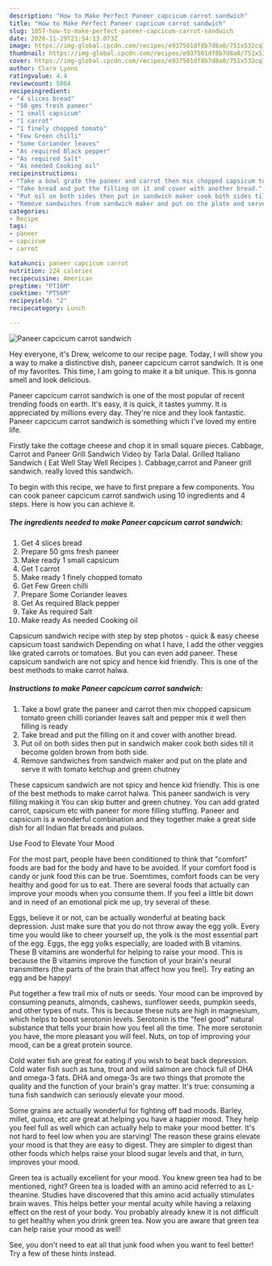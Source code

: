 ```yaml
---
description: "How to Make Perfect Paneer capcicum carrot sandwich"
title: "How to Make Perfect Paneer capcicum carrot sandwich"
slug: 1057-how-to-make-perfect-paneer-capcicum-carrot-sandwich
date: 2020-11-29T21:54:13.073Z
image: https://img-global.cpcdn.com/recipes/e937501df8b7d8a0/751x532cq70/paneer-capcicum-carrot-sandwich-recipe-main-photo.jpg
thumbnail: https://img-global.cpcdn.com/recipes/e937501df8b7d8a0/751x532cq70/paneer-capcicum-carrot-sandwich-recipe-main-photo.jpg
cover: https://img-global.cpcdn.com/recipes/e937501df8b7d8a0/751x532cq70/paneer-capcicum-carrot-sandwich-recipe-main-photo.jpg
author: Clara Lyons
ratingvalue: 4.4
reviewcount: 5064
recipeingredient:
- "4 slices bread"
- "50 gms fresh paneer"
- "1 small capsicum"
- "1 carrot"
- "1 finely chopped tomato"
- "Few Green chilli"
- "Some Coriander leaves"
- "As required Black pepper"
- "As required Salt"
- "As needed Cooking oil"
recipeinstructions:
- "Take a bowl grate the paneer and carrot then mix chopped capsicum tomato green chilli coriander leaves salt and pepper mix it well then filling is ready"
- "Take bread and put the filling on it and cover with another bread."
- "Put oil on both sides then put in sandwich maker cook both sides till it become golden brown from both side."
- "Remove sandwiches from sandwich maker and put on the plate and serve it with tomato ketchup and green chutney"
categories:
- Recipe
tags:
- paneer
- capcicum
- carrot

katakunci: paneer capcicum carrot 
nutrition: 224 calories
recipecuisine: American
preptime: "PT16M"
cooktime: "PT56M"
recipeyield: "2"
recipecategory: Lunch

---
```



![Paneer capcicum carrot sandwich](https://img-global.cpcdn.com/recipes/e937501df8b7d8a0/751x532cq70/paneer-capcicum-carrot-sandwich-recipe-main-photo.jpg)

Hey everyone, it's Drew, welcome to our recipe page. Today, I will show you a way to make a distinctive dish, paneer capcicum carrot sandwich. It is one of my favorites. This time, I am going to make it a bit unique. This is gonna smell and look delicious.

Paneer capcicum carrot sandwich is one of the most popular of recent trending foods on earth. It's easy, it is quick, it tastes yummy. It is appreciated by millions every day. They're nice and they look fantastic. Paneer capcicum carrot sandwich is something which I've loved my entire life.

Firstly take the cottage cheese and chop it in small square pieces. Cabbage, Carrot and Paneer Grill Sandwich Video by Tarla Dalal. Grilled Italiano Sandwich ( Eat Well Stay Well Recipes ). Cabbage,carrot and Paneer grill sandwich. really loved this sandwich.


To begin with this recipe, we have to first prepare a few components. You can cook paneer capcicum carrot sandwich using 10 ingredients and 4 steps. Here is how you can achieve it.

<!--inarticleads1-->

##### The ingredients needed to make Paneer capcicum carrot sandwich:

1. Get 4 slices bread
1. Prepare 50 gms fresh paneer
1. Make ready 1 small capsicum
1. Get 1 carrot
1. Make ready 1 finely chopped tomato
1. Get Few Green chilli
1. Prepare Some Coriander leaves
1. Get As required Black pepper
1. Take As required Salt
1. Make ready As needed Cooking oil


Capsicum sandwich recipe with step by step photos - quick &amp; easy cheese capsicum toast sandwich Depending on what I have, I add the other veggies like grated carrots or tomatoes. But you can even add paneer. These capsicum sandwich are not spicy and hence kid friendly. This is one of the best methods to make carrot halwa. 

<!--inarticleads2-->

##### Instructions to make Paneer capcicum carrot sandwich:

1. Take a bowl grate the paneer and carrot then mix chopped capsicum tomato green chilli coriander leaves salt and pepper mix it well then filling is ready
1. Take bread and put the filling on it and cover with another bread.
1. Put oil on both sides then put in sandwich maker cook both sides till it become golden brown from both side.
1. Remove sandwiches from sandwich maker and put on the plate and serve it with tomato ketchup and green chutney


These capsicum sandwich are not spicy and hence kid friendly. This is one of the best methods to make carrot halwa. This paneer sandwich is very filling making it You can skip butter and green chutney. You can add grated carrot, capsicum etc with paneer for more filling stuffing. Paneer and capsicum is a wonderful combination and they together make a great side dish for all Indian flat breads and pulaos. 

Use Food to Elevate Your Mood


For the most part, people have been conditioned to think that "comfort" foods are bad for the body and have to be avoided. If your comfort food is candy or junk food this can be true. Soemtimes, comfort foods can be very healthy and good for us to eat. There are several foods that actually can improve your moods when you consume them. If you feel a little bit down and in need of an emotional pick me up, try several of these.

Eggs, believe it or not, can be actually wonderful at beating back depression. Just make sure that you do not throw away the egg yolk. Every time you would like to cheer yourself up, the yolk is the most essential part of the egg. Eggs, the egg yolks especially, are loaded with B vitamins. These B vitamins are wonderful for helping to raise your mood. This is because the B vitamins improve the function of your brain's neural transmitters (the parts of the brain that affect how you feel). Try eating an egg and be happy!

Put together a few trail mix of nuts or seeds. Your mood can be improved by consuming peanuts, almonds, cashews, sunflower seeds, pumpkin seeds, and other types of nuts. This is because these nuts are high in magnesium, which helps to boost serotonin levels. Serotonin is the "feel good" natural substance that tells your brain how you feel all the time. The more serotonin you have, the more pleasant you will feel. Nuts, on top of improving your mood, can be a great protein source.

Cold water fish are great for eating if you wish to beat back depression. Cold water fish such as tuna, trout and wild salmon are chock full of DHA and omega-3 fats. DHA and omega-3s are two things that promote the quality and the function of your brain's gray matter. It's true: consuming a tuna fish sandwich can seriously elevate your mood. 

Some grains are actually wonderful for fighting off bad moods. Barley, millet, quinoa, etc are great at helping you have a happier mood. They help you feel full as well which can actually help to make your mood better. It's not hard to feel low when you are starving! The reason these grains elevate your mood is that they are easy to digest. They are simpler to digest than other foods which helps raise your blood sugar levels and that, in turn, improves your mood.

Green tea is actually excellent for your mood. You knew green tea had to be mentioned, right? Green tea is loaded with an amino acid referred to as L-theanine. Studies have discovered that this amino acid actually stimulates brain waves. This helps better your mental acuity while having a relaxing effect on the rest of your body. You probably already knew it is not difficult to get healthy when you drink green tea. Now you are aware that green tea can help raise your mood as well!

See, you don't need to eat all that junk food when you want to feel better! Try  a few  of  these  hints  instead.

